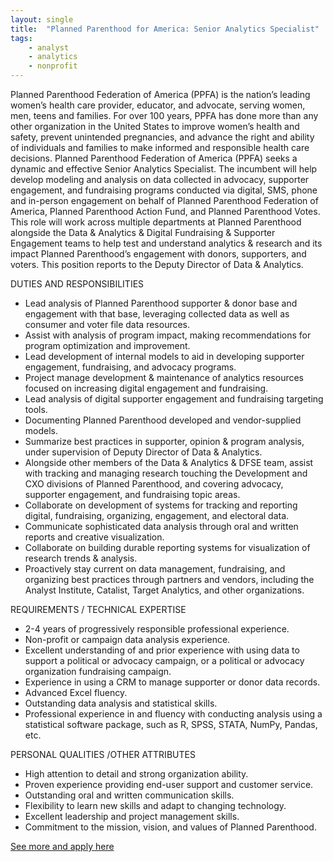 ```yaml
---
layout: single
title:  "Planned Parenthood for America: Senior Analytics Specialist"
tags: 
    - analyst
    - analytics
    - nonprofit
---
```


Planned Parenthood Federation of America (PPFA) is the nation’s leading women’s health care provider, educator, and advocate, serving women, men, teens and families. For over 100 years, PPFA has done more than any other organization in the United States to improve women’s health and safety, prevent unintended pregnancies, and advance the right and ability of individuals and families to make informed and responsible health care decisions.
Planned Parenthood Federation of America (PPFA) seeks a dynamic and effective Senior Analytics Specialist. The incumbent will help develop modeling and analysis on data collected in advocacy, supporter engagement, and fundraising programs conducted via digital, SMS, phone and in-person engagement on behalf of Planned Parenthood Federation of America, Planned Parenthood Action Fund, and Planned Parenthood Votes. This role will work across multiple departments at Planned Parenthood alongside the Data & Analytics & Digital Fundraising & Supporter Engagement teams to help test and understand analytics & research and its impact Planned Parenthood’s engagement with donors, supporters, and voters. This position reports to the Deputy Director of Data & Analytics.

DUTIES AND RESPONSIBILITIES
* Lead analysis of Planned Parenthood supporter & donor base and engagement with that base, leveraging collected data as well as consumer and voter file data resources.
* Assist with analysis of program impact, making recommendations for program optimization and improvement.
* Lead development of internal models to aid in developing supporter engagement, fundraising, and advocacy programs.
* Project manage development & maintenance of analytics resources focused on increasing digital engagement and fundraising.
* Lead analysis of digital supporter engagement and fundraising targeting tools.
* Documenting Planned Parenthood developed and vendor-supplied models.
* Summarize best practices in supporter, opinion & program analysis, under supervision of Deputy Director of Data & Analytics.
* Alongside other members of the Data & Analytics & DFSE team, assist with tracking and managing research touching the Development and CXO divisions of Planned Parenthood, and covering advocacy, supporter engagement, and fundraising topic areas.
* Collaborate on development of systems for tracking and reporting digital, fundraising, organizing, engagement, and electoral data.
* Communicate sophisticated data analysis through oral and written reports and creative visualization.
* Collaborate on building durable reporting systems for visualization of research trends & analysis.
* Proactively stay current on data management, fundraising, and organizing best practices through partners and vendors, including the Analyst Institute, Catalist, Target Analytics, and other organizations.

REQUIREMENTS / TECHNICAL EXPERTISE
* 2-4 years of progressively responsible professional experience.
* Non-profit or campaign data analysis experience.
* Excellent understanding of and prior experience with using data to support a political or advocacy campaign, or a political or advocacy organization fundraising campaign.
* Experience in using a CRM to manage supporter or donor data records.
* Advanced Excel fluency.
* Outstanding data analysis and statistical skills.
* Professional experience in and fluency with conducting analysis using a statistical software package, such as R, SPSS, STATA, NumPy, Pandas, etc.

PERSONAL QUALITIES /OTHER ATTRIBUTES
* High attention to detail and strong organization ability.
* Proven experience providing end-user support and customer service.
* Outstanding oral and written communication skills.
* Flexibility to learn new skills and adapt to changing technology.
* Excellent leadership and project management skills.
* Commitment to the mission, vision, and values of Planned Parenthood.

[See more and apply here](https://jobs.lever.co/ppfa/06b7fcf6-5255-4bc1-b753-eaaf973a4151)

